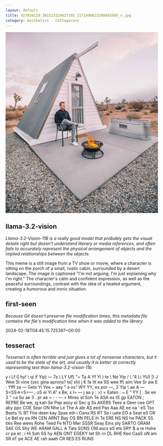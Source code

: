 ```yaml
---
layout: default
title: 427834129_381523324627192_2171496615298465995_n.jpg
category: Aesthetics - Cottagecore
---
```


<div markdown="0"><a href="427834129_381523324627192_2171496615298465995_n.jpg"><img class="photo" src="427834129_381523324627192_2171496615298465995_n.jpg" /></a>

<h2>llama-3.2-vision</h2>
<p><i>Llama-3.2-Vision-11B is a really good model that probably gets the visual details right but doesn't understand literary or media references, and often fails to accurately represent the physical arrangement of objects and the implied relationships between the objects.</i></p>
<p>This meme is a still image from a TV show or movie, where a character is sitting on the porch of a small, rustic cabin, surrounded by a desert landscape. The image is captioned &quot;I&#x27;m not arguing, I&#x27;m just explaining why I&#x27;m right.&quot; The character&#x27;s calm and confident expression, as well as the peaceful surroundings, contrast with the idea of a heated argument, creating a humorous and ironic situation.</p>

<h2>first-seen</h2>
<p><i>Because Git doesn't preserve file modification times, this metadata file contains the file's modification time when it was added to the library.</i></p>
<p>2024-02-18T04:45:15.725397+00:00</p>

<h2>tesseract</h2>
<p><i>Tesseract is often terrible and just gives a lot of nonsense characters, but it used to be the state of the art, and usually it is better at correctly representing text than llama-3.2-vision-11b.</i></p>
<p>y i Lf i] hy! \ qi if Yip) — 7a \ LY Uf) &quot;= Ta A Yf Yi ) te \ Ne Yip / \ “4 Li YU) |) J Wee St vine {ssc gina aprons? te] xh) j € fa itt ea SS wee ff) aim Vee Sr aie E : Yfff ze — Gets Yi Yee ~ aay ” a os&quot; WY YY, es por —_ 2 Yip \ ae A —S=SS=&gt;=S=—., oS ei Yi A” x Be, x l= — j aa y : &gt;) = Eaten : ~ E “ YY | . Se ee 3 &quot; =a So ae 3 . pr ae = : - — = Mires st Soh Te ASA es tS gp EATON ; REPRE Be we, ig kah Se Pep aecy ei Sec g Ss AKERS Tees a Geer cee GPT aby ppc COE Sear ON Nhe Le The A ale AS eed Pas Aaa AE ee oa ‘ eS Tso Beets % BT Fhe deen kay Spas eth i Oana RS RT Se i uate EO a Seat eS OR Le Bel ey ea RN CEN ARNT Bay OS BN PELE ih Te ERE NS NS he PACK SS ties Ree wees Rohe Teed Fe NTO Mer SSSR Seay Eins ply SARTO GRAM SAE GS Shy WE ARAM GALL A Tats SONS OM ascs eS ets SRY $ a re Hohe cr pa et : i Hi Soh SS hy AEN ONT EGEKY tet Sh rn DL RHE Kee CaaS oN am SR eT pe ACE AE rah aaah CR RES ES RUNS</p>

</div>

